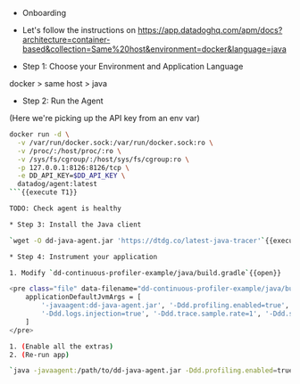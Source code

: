 * Onboarding
* Let's follow the instructions on <https://app.datadoghq.com/apm/docs?architecture=container-based&collection=Same%20host&environment=docker&language=java>

* Step 1: Choose your Environment and Application Language

docker > same host > java

* Step 2: Run the Agent

(Here we're picking up the API key from an env var)

```bash
docker run -d \
  -v /var/run/docker.sock:/var/run/docker.sock:ro \
  -v /proc/:/host/proc/:ro \
  -v /sys/fs/cgroup/:/host/sys/fs/cgroup:ro \
  -p 127.0.0.1:8126:8126/tcp \
  -e DD_API_KEY=$DD_API_KEY \
  datadog/agent:latest
```{{execute T1}}

TODO: Check agent is healthy

* Step 3: Install the Java client

`wget -O dd-java-agent.jar 'https://dtdg.co/latest-java-tracer'`{{execute T1}}

* Step 4: Instrument your application

1. Modify `dd-continuous-profiler-example/java/build.gradle`{{open}}

<pre class="file" data-filename="dd-continuous-profiler-example/java/build.gradle" data-target="insert" data-marker="    applicationDefaultJvmArgs = []">
    applicationDefaultJvmArgs = [
        '-javaagent:dd-java-agent.jar', '-Ddd.profiling.enabled=true', '-XX:FlightRecorderOptions=stackdepth=256',
        '-Ddd.logs.injection=true', '-Ddd.trace.sample.rate=1', '-Ddd.service=movies-api-java', '-Ddd.env=staging'
    ]
</pre>

1. (Enable all the extras)
2. (Re-run app)

`java -javaagent:/path/to/dd-java-agent.jar -Ddd.profiling.enabled=true -XX:FlightRecorderOptions=stackdepth=256 -Ddd.logs.injection=true -Ddd.trace.sample.rate=1 -Ddd.service=movies-api-java -Ddd.env=staging -jar path/to/your/app.jar`


